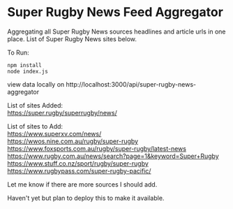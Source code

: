 # Super Rugby News Feed Aggregator

Aggregating all Super Rugby News sources headlines and article urls in one place.
List of Super Rugby News sites below.

To Run:
```
npm install
node index.js
```

view data locally on http://localhost:3000/api/super-rugby-news-aggregator

List of sites Added:\
https://super.rugby/superrugby/news/

List of sites to Add:\
https://www.superxv.com/news/ \
https://wwos.nine.com.au/rugby/super-rugby \
https://www.foxsports.com.au/rugby/super-rugby/latest-news \
https://www.rugby.com.au/news/search?page=1&keyword=Super+Rugby \
https://www.stuff.co.nz/sport/rugby/super-rugby \
https://www.rugbypass.com/super-rugby-pacific/

Let me know if there are more sources I should add.

Haven't yet but plan to deploy this to make it available.

